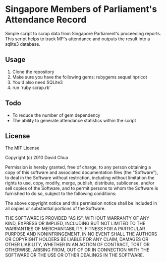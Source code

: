 # Singapore Members of Parliament's Attendance Record

Simple script to scrap data from Singapore Parliament's proceeding reports. This
script helps to track MP's attendance and outputs the result into a sqlite3
database.

## Usage

1. Clone the repository
2. Make sure you have the following gems:
 rubygems
 sequel
 hpricot 
3. You'd also need SQLite3
4. run 'ruby scrap.rb'

## Todo

- To reduce the number of gem dependency
- The ability to generate attendance statistics within the script

## License

The MIT License

Copyright (c) 2010 David Chua

Permission is hereby granted, free of charge, to any person obtaining a copy
of this software and associated documentation files (the "Software"), to deal
in the Software without restriction, including without limitation the rights
to use, copy, modify, merge, publish, distribute, sublicense, and/or sell
copies of the Software, and to permit persons to whom the Software is
furnished to do so, subject to the following conditions:

The above copyright notice and this permission notice shall be included in
all copies or substantial portions of the Software.

THE SOFTWARE IS PROVIDED "AS IS", WITHOUT WARRANTY OF ANY KIND, EXPRESS OR
IMPLIED, INCLUDING BUT NOT LIMITED TO THE WARRANTIES OF MERCHANTABILITY,
FITNESS FOR A PARTICULAR PURPOSE AND NONINFRINGEMENT. IN NO EVENT SHALL THE
AUTHORS OR COPYRIGHT HOLDERS BE LIABLE FOR ANY CLAIM, DAMAGES OR OTHER
LIABILITY, WHETHER IN AN ACTION OF CONTRACT, TORT OR OTHERWISE, ARISING FROM,
OUT OF OR IN CONNECTION WITH THE SOFTWARE OR THE USE OR OTHER DEALINGS IN
THE SOFTWARE.


